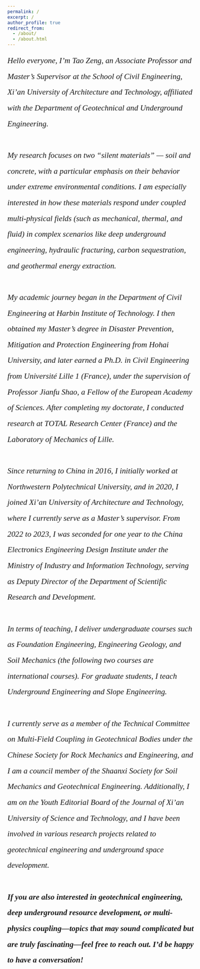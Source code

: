 ```yaml
---
permalink: /
excerpt: /
author_profile: true
redirect_from: 
  - /about/
  - /about.html
---
```


<div style="line-height: 2;font-family: Calibri;font-size: 16pt;font-style: italic;">Hello everyone, I’m Tao Zeng, an Associate Professor and Master’s Supervisor at the School of Civil Engineering, Xi’an University of Architecture and Technology, affiliated with the Department of Geotechnical and Underground Engineering.<br/><br/>My research focuses on two “silent materials” — soil and concrete, with a particular emphasis on their behavior under extreme environmental conditions. I am especially interested in how these materials respond under coupled multi-physical fields (such as mechanical, thermal, and fluid) in complex scenarios like deep underground engineering, hydraulic fracturing, carbon sequestration, and geothermal energy extraction.<br/><br/>My academic journey began in the Department of Civil Engineering at Harbin Institute of Technology. I then obtained my Master’s degree in Disaster Prevention, Mitigation and Protection Engineering from Hohai University, and later earned a Ph.D. in Civil Engineering from Université Lille 1 (France), under the supervision of Professor Jianfu Shao, a Fellow of the European Academy of Sciences. After completing my doctorate, I conducted research at TOTAL Research Center (France) and the Laboratory of Mechanics of Lille.<br/><br/>Since returning to China in 2016, I initially worked at Northwestern Polytechnical University, and in 2020, I joined Xi’an University of Architecture and Technology, where I currently serve as a Master’s supervisor. From 2022 to 2023, I was seconded for one year to the China Electronics Engineering Design Institute under the Ministry of Industry and Information Technology, serving as Deputy Director of the Department of Scientific Research and Development.<br/><br/>In terms of teaching, I deliver undergraduate courses such as Foundation Engineering, Engineering Geology, and Soil Mechanics (the following two courses are international courses). For graduate students, I teach Underground Engineering and Slope Engineering.<br/><br/>I currently serve as a member of the Technical Committee on Multi-Field Coupling in Geotechnical Bodies under the Chinese Society for Rock Mechanics and Engineering, and I am a council member of the Shaanxi Society for Soil Mechanics and Geotechnical Engineering. Additionally, I am on the Youth Editorial Board of the Journal of Xi’an University of Science and Technology, and I have been involved in various research projects related to geotechnical engineering and underground space development.<br/><br/></div><div style="line-height: 2;font-family: Calibri;font-size: 16pt;font-style: italic;font-weight: bold">If you are also interested in geotechnical engineering, deep underground resource development, or multi-physics coupling—topics that may sound complicated but are truly fascinating—feel free to reach out. I’d be happy to have a conversation!</div>
